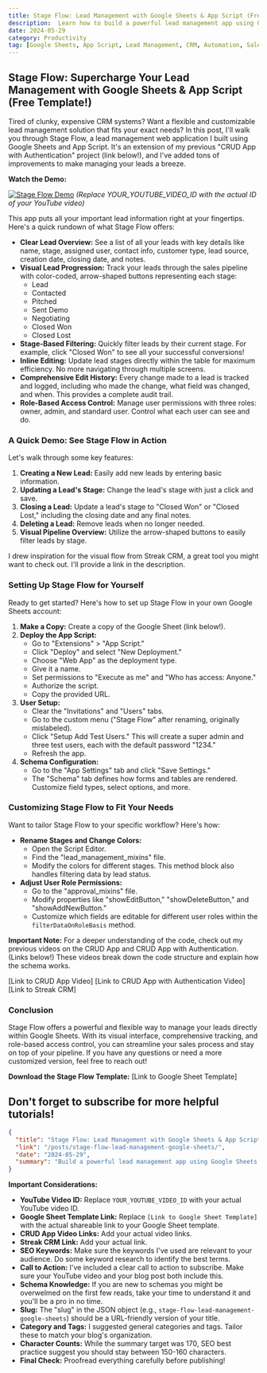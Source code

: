 ```yaml
---
title: Stage Flow: Lead Management with Google Sheets & App Script (Free Template!)
description:  Learn how to build a powerful lead management app using Google Sheets and App Script!  Streamline your sales process with Stage Flow.
date: 2024-05-29
category: Productivity
tag: [Google Sheets, App Script, Lead Management, CRM, Automation, Sales]
---
```


## Stage Flow: Supercharge Your Lead Management with Google Sheets & App Script (Free Template!)

Tired of clunky, expensive CRM systems? Want a flexible and customizable lead management solution that fits your exact needs? In this post, I'll walk you through Stage Flow, a lead management web application I built using Google Sheets and App Script. It's an extension of my previous "CRUD App with Authentication" project (link below!), and I've added tons of improvements to make managing your leads a breeze.

**Watch the Demo:**

[![Stage Flow Demo](http://img.youtube.com/vi/YOUR_YOUTUBE_VIDEO_ID/0.jpg)](http://www.youtube.com/watch?v=YOUR_YOUTUBE_VIDEO_ID)
_(Replace YOUR_YOUTUBE_VIDEO_ID with the actual ID of your YouTube video)_

This app puts all your important lead information right at your fingertips. Here's a quick rundown of what Stage Flow offers:

- **Clear Lead Overview:** See a list of all your leads with key details like name, stage, assigned user, contact info, customer type, lead source, creation date, closing date, and notes.
- **Visual Lead Progression:** Track your leads through the sales pipeline with color-coded, arrow-shaped buttons representing each stage:
  - Lead
  - Contacted
  - Pitched
  - Sent Demo
  - Negotiating
  - Closed Won
  - Closed Lost
- **Stage-Based Filtering:** Quickly filter leads by their current stage. For example, click "Closed Won" to see all your successful conversions!
- **Inline Editing:** Update lead stages directly within the table for maximum efficiency. No more navigating through multiple screens.
- **Comprehensive Edit History:** Every change made to a lead is tracked and logged, including who made the change, what field was changed, and when. This provides a complete audit trail.
- **Role-Based Access Control:** Manage user permissions with three roles: owner, admin, and standard user. Control what each user can see and do.

### A Quick Demo: See Stage Flow in Action

Let's walk through some key features:

1.  **Creating a New Lead:** Easily add new leads by entering basic information.
2.  **Updating a Lead's Stage:** Change the lead's stage with just a click and save.
3.  **Closing a Lead:** Update a lead's stage to "Closed Won" or "Closed Lost," including the closing date and any final notes.
4.  **Deleting a Lead:** Remove leads when no longer needed.
5.  **Visual Pipeline Overview:** Utilize the arrow-shaped buttons to easily filter leads by stage.

I drew inspiration for the visual flow from Streak CRM, a great tool you might want to check out. I'll provide a link in the description.

### Setting Up Stage Flow for Yourself

Ready to get started? Here's how to set up Stage Flow in your own Google Sheets account:

1.  **Make a Copy:** Create a copy of the Google Sheet (link below!).
2.  **Deploy the App Script:**
    - Go to "Extensions" > "App Script."
    - Click "Deploy" and select "New Deployment."
    - Choose "Web App" as the deployment type.
    - Give it a name.
    - Set permissions to "Execute as me" and "Who has access: Anyone."
    - Authorize the script.
    - Copy the provided URL.
3.  **User Setup:**
    - Clear the "Invitations" and "Users" tabs.
    - Go to the custom menu ("Stage Flow" after renaming, originally mislabeled).
    - Click "Setup Add Test Users." This will create a super admin and three test users, each with the default password "1234."
    - Refresh the app.
4.  **Schema Configuration:**
    - Go to the "App Settings" tab and click "Save Settings."
    - The "Schema" tab defines how forms and tables are rendered. Customize field types, select options, and more.

### Customizing Stage Flow to Fit Your Needs

Want to tailor Stage Flow to your specific workflow? Here's how:

- **Rename Stages and Change Colors:**
  - Open the Script Editor.
  - Find the "lead_management_mixins" file.
  - Modify the colors for different stages. This method block also handles filtering data by lead status.
- **Adjust User Role Permissions:**
  - Go to the "approval_mixins" file.
  - Modify properties like "showEditButton," "showDeleteButton," and "showAddNewButton."
  - Customize which fields are editable for different user roles within the `filterDataOnRoleBasis` method.

**Important Note:** For a deeper understanding of the code, check out my previous videos on the CRUD App and CRUD App with Authentication. (Links below!) These videos break down the code structure and explain how the schema works.

[Link to CRUD App Video]
[Link to CRUD App with Authentication Video]
[Link to Streak CRM]

### Conclusion

Stage Flow offers a powerful and flexible way to manage your leads directly within Google Sheets. With its visual interface, comprehensive tracking, and role-based access control, you can streamline your sales process and stay on top of your pipeline. If you have any questions or need a more customized version, feel free to reach out!

**Download the Stage Flow Template:** [Link to Google Sheet Template]

## **Don't forget to subscribe for more helpful tutorials!**

```json
{
  "title": "Stage Flow: Lead Management with Google Sheets & App Script (Free Template!)",
  "link": "/posts/stage-flow-lead-management-google-sheets/",
  "date": "2024-05-29",
  "summary": "Build a powerful lead management app using Google Sheets and App Script! Streamline your sales with Stage Flow. Download free template and tutorial."
}
```

**Important Considerations:**

- **YouTube Video ID:** Replace `YOUR_YOUTUBE_VIDEO_ID` with your actual YouTube video ID.
- **Google Sheet Template Link:** Replace `[Link to Google Sheet Template]` with the actual shareable link to your Google Sheet template.
- **CRUD App Video Links:** Add your actual video links.
- **Streak CRM Link:** Add your actual link.
- **SEO Keywords:** Make sure the keywords I've used are relevant to your audience. Do some keyword research to identify the best terms.
- **Call to Action:** I've included a clear call to action to subscribe. Make sure your YouTube video and your blog post both include this.
- **Schema Knowledge:** If you are new to schemas you might be overwelmed on the first few reads, take your time to understand it and you'll be a pro in no time.
- **Slug:** The "slug" in the JSON object (e.g., `stage-flow-lead-management-google-sheets`) should be a URL-friendly version of your title.
- **Category and Tags:** I suggested general categories and tags. Tailor these to match your blog's organization.
- **Character Counts:** While the summary target was 170, SEO best practice suggest you should stay between 150-160 characters.
- **Final Check:** Proofread everything carefully before publishing!
